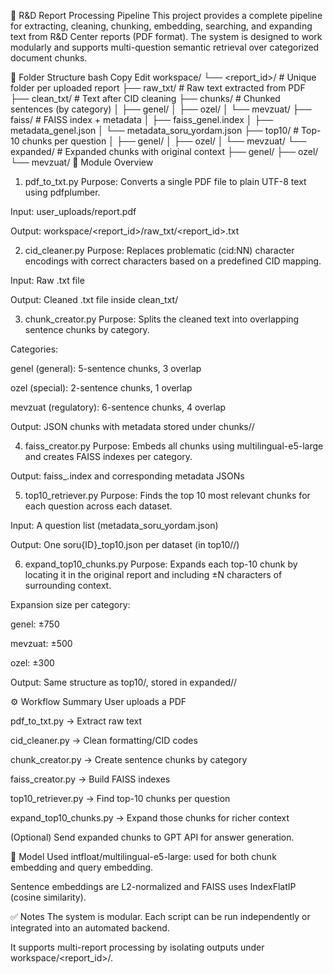 📘 R&D Report Processing Pipeline
This project provides a complete pipeline for extracting, cleaning, chunking, embedding, searching, and expanding text from R&D Center reports (PDF format). The system is designed to work modularly and supports multi-question semantic retrieval over categorized document chunks.

📂 Folder Structure
bash
Copy
Edit
workspace/
└── <report_id>/                  # Unique folder per uploaded report
    ├── raw_txt/                  # Raw text extracted from PDF
    ├── clean_txt/                # Text after CID cleaning
    ├── chunks/                   # Chunked sentences (by category)
    │   ├── genel/
    │   ├── ozel/
    │   └── mevzuat/
    ├── faiss/                    # FAISS index + metadata
    │   ├── faiss_genel.index
    │   ├── metadata_genel.json
    │   └── metadata_soru_yordam.json
    ├── top10/                    # Top-10 chunks per question
    │   ├── genel/
    │   ├── ozel/
    │   └── mevzuat/
    └── expanded/                # Expanded chunks with original context
        ├── genel/
        ├── ozel/
        └── mevzuat/
🧩 Module Overview
1. pdf_to_txt.py
Purpose: Converts a single PDF file to plain UTF-8 text using pdfplumber.

Input: user_uploads/report.pdf

Output: workspace/<report_id>/raw_txt/<report_id>.txt

2. cid_cleaner.py
Purpose: Replaces problematic (cid:NN) character encodings with correct characters based on a predefined CID mapping.

Input: Raw .txt file

Output: Cleaned .txt file inside clean_txt/

3. chunk_creator.py
Purpose: Splits the cleaned text into overlapping sentence chunks by category.

Categories:

genel (general): 5-sentence chunks, 3 overlap

ozel (special): 2-sentence chunks, 1 overlap

mevzuat (regulatory): 6-sentence chunks, 4 overlap

Output: JSON chunks with metadata stored under chunks/<category>/

4. faiss_creator.py
Purpose: Embeds all chunks using multilingual-e5-large and creates FAISS indexes per category.

Output: faiss_<category>.index and corresponding metadata JSONs

5. top10_retriever.py
Purpose: Finds the top 10 most relevant chunks for each question across each dataset.

Input: A question list (metadata_soru_yordam.json)

Output: One soru{ID}_top10.json per dataset (in top10/<category>/)

6. expand_top10_chunks.py
Purpose: Expands each top-10 chunk by locating it in the original report and including ±N characters of surrounding context.

Expansion size per category:

genel: ±750

mevzuat: ±500

ozel: ±300

Output: Same structure as top10/, stored in expanded/<category>/

⚙️ Workflow Summary
User uploads a PDF

pdf_to_txt.py → Extract raw text

cid_cleaner.py → Clean formatting/CID codes

chunk_creator.py → Create sentence chunks by category

faiss_creator.py → Build FAISS indexes

top10_retriever.py → Find top-10 chunks per question

expand_top10_chunks.py → Expand those chunks for richer context

(Optional) Send expanded chunks to GPT API for answer generation.

🧠 Model Used
intfloat/multilingual-e5-large: used for both chunk embedding and query embedding.

Sentence embeddings are L2-normalized and FAISS uses IndexFlatIP (cosine similarity).

✅ Notes
The system is modular. Each script can be run independently or integrated into an automated backend.

It supports multi-report processing by isolating outputs under workspace/<report_id>/.